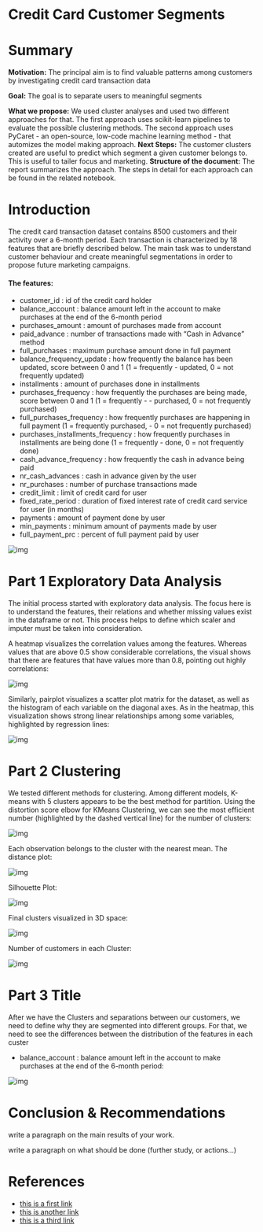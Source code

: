 # Credit Card Customer Segments


# Summary

**Motivation:** The principal aim is to find valuable patterns among customers by investigating credit card transaction data

**Goal:** The goal is to separate users to meaningful segments

**What we propose:** We used cluster analyses and used two different approaches for that. The first approach uses scikit-learn pipelines to evaluate the possible clustering methods. The second approach uses PyCaret - an open-source, low-code machine learning method - that automizes the model making approach.
**Next Steps:** The customer clusters created are useful to predict which segment a given customer belongs to. This is useful to tailer focus and marketing.
**Structure of the document:** The report summarizes the approach. The steps in detail for each approach can be found in the related notebook.

# Introduction
The credit card transaction dataset contains 8500 customers and their activity over a 6-month period. Each transaction is characterized by 18 features that are briefly described below.
The main task was to understand customer behaviour and create meaningful segmentations in order to propose future marketing campaigns.  

#### The features:

* customer_id : id of the credit card holder
* balance_account : balance amount left in the account to make purchases at the end of the 6-month period
* purchases_amount : amount of purchases made from account
* paid_advance : number of transactions made with “Cash in Advance” method
* full_purchases : maximum purchase amount done in full payment
* balance_frequency_update : how frequently the balance has been updated, score between 0 and 1 (1 = frequently - updated, 0 = not frequently updated)
* installments : amount of purchases done in installments
* purchases_frequency : how frequently the purchases are being made, score between 0 and 1 (1 = frequently - - purchased, 0 = not frequently purchased)
* full_purchases_frequency : how frequently purchases are happening in full payment (1 = frequently purchased, - 0 = not frequently purchased)
* purchases_installments_frequency : how frequently purchases in installments are being done (1 = frequently - done, 0 = not frequently done)
* cash_advance_frequency : how frequently the cash in advance being paid
* nr_cash_advances : cash in advance given by the user
* nr_purchases : number of purchase transactions made
* credit_limit : limit of credit card for user
* fixed_rate_period : duration of fixed interest rate of credit card service for user (in months)
* payments : amount of payment done by user
* min_payments : minimum amount of payments made by user
* full_payment_prc : percent of full payment paid by user

![img](img/pic01.jpg)

# Part 1 Exploratory Data Analysis
The initial process started with exploratory data analysis. The focus here is to understand the features, their relations and whether missing values exist in the dataframe or not. This process helps to define which scaler and imputer must be taken into consideration.

A heatmap visualizes the correlation values among the features. Whereas values that are above 0.5 show considerable correlations, the visual shows that there are features that have values more than 0.8, pointing out highly correlations:   

![img](img/img2.png)

Similarly, pairplot visualizes a scatter plot matrix for the dataset, as well as the histogram of each variable on the diagonal axes. As in the heatmap, this visualization shows strong linear relationships among some variables, highlighted by regression lines:

![img](img/img3.png)

# Part 2 Clustering

We tested different methods for clustering. Among different models, K-means with 5 clusters appears to be the best method for partition. Using the distortion score elbow for KMeans Clustering, we can see the most efficient number (highlighted by the dashed vertical line) for the number of clusters:  

![img](img/img4.png)

Each observation belongs to the cluster with the nearest mean. The distance plot:

![img](img/img5.png)

Silhouette Plot:

![img](img/img6.png)

Final clusters visualized in 3D space:

![img](img/img8.png)

Number of customers in each Cluster:

![img](img/img7.png)


# Part 3 Title

After we have the Clusters and separations between our customers, we need to define why they are segmented into different groups. For that, we need to see the differences between the distribution of the features in each custer

* balance_account : balance amount left in the account to make purchases at the end of the 6-month period:

![img](img/FEATURES/BALANCEACCOUNT.png)



# Conclusion & Recommendations

write a paragraph on the main results of your work.

write a paragraph on what should be done (further study, or actions...)

# References

- [this is a first link](https://www.google.com/)
- [this is another link](https://www.google.com/)
- [this is a third link](https://www.google.com/)